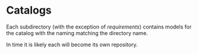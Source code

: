 # Catalogs

Each subdirectory (with the exception of _requirements_) contains models
for the catalog with the naming matching the directory name.

In time it is likely each will become its own repository.
